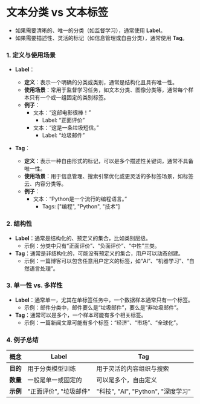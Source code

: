 # 文本分类 vs 文本标签

- 如果需要清晰的、唯一的分类（如监督学习），通常使用 **Label**。  
- 如果需要描述性、灵活的标记（如信息管理或自由分类），通常使用 **Tag**。

### **1. 定义与使用场景**
- **Label**：
  - **定义**：表示一个明确的分类或类别，通常是结构化且具有唯一性。  
  - **使用场景**：常用于监督学习任务，如文本分类、图像分类等，通常每个样本只有一个或一组固定的类别标签。  
  - **例子**：
    - 文本：“这部电影很棒！”  
      - Label: “正面评价”
    - 文本：“这是一条垃圾短信。”  
      - Label: “垃圾邮件”

- **Tag**：
  - **定义**：表示一种自由形式的标记，可以是多个描述性关键词，通常不具备唯一性。  
  - **使用场景**：用于信息管理、搜索引擎优化或更灵活的多标签场景，如标签云、内容分类等。
  - **例子**：
    - 文本：“Python是一个流行的编程语言。”  
      - Tags: ["编程", "Python", "技术"]


### **2. 结构性**
- **Label**：通常是结构化的、预定义的集合，比如类别层级。
  - 示例：分类中只有“正面评价”、“负面评价”、“中性”三类。
- **Tag**：通常是非结构化的，可能没有预定义的集合，用户可以动态创建。
  - 示例：一篇博客可以包含任意用户定义的标签，如“AI”、“机器学习”、“自然语言处理”。

### **3. 单一性 vs. 多样性**
- **Label**：通常单一，尤其在单标签任务中，一个数据样本通常只有一个标签。
  - 示例：邮件分类中，邮件要么是“垃圾邮件”，要么是“非垃圾邮件”。
- **Tag**：通常可以是多个，一个样本可能有多个相关标签。
  - 示例：一篇新闻文章可能有多个标签：“经济”、“市场”、“全球化”。

### **4. 例子总结**
| **概念**      | **Label**                              | **Tag**                          |
|---------------|----------------------------------------|-----------------------------------|
| **目的**      | 用于分类模型训练                       | 用于灵活的内容组织与搜索         |
| **数量**      | 一般是单一或固定的                     | 可以是多个，自由定义             |
| **示例**      | "正面评价", "垃圾邮件"                 | "科技", "AI", "Python", "深度学习" |

